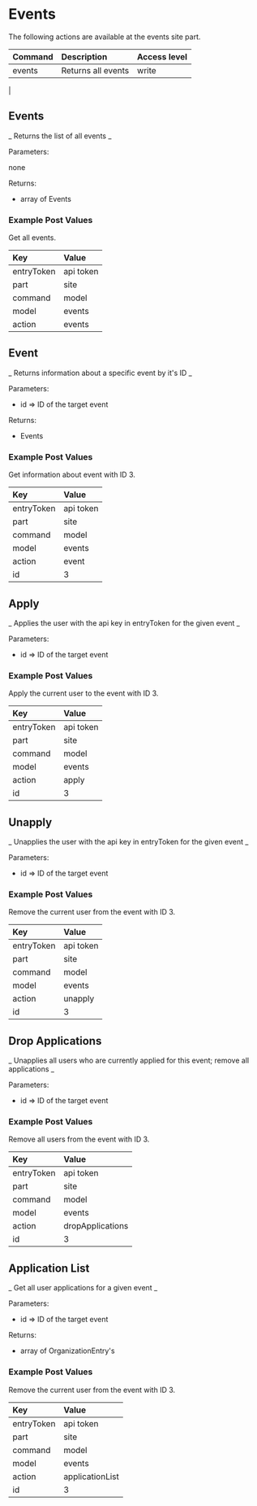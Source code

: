 Events
=====================
The following actions are available at the events site part.

| Command                            | Description                                    | Access level |
| :--------------------------------- |:---------------------------------------------- |:-------------|
| events                             | Returns all events                             | write        |
| 

## Events ##
_  Returns the list of all events  _

Parameters:

none

Returns:

- array of Events

### Example Post Values ###

Get all events.

| Key                                | Value                                          |
| :--------------------------------- |:---------------------------------------------- |
| entryToken                         | api token                                      |
| part                               | site                                           |
| command                            | model                                          |
| model                              | events                                         |
| action                             | events                                         |


## Event ##
_  Returns information about a specific event by it's ID  _

Parameters:

- id => ID of the target event

Returns:

- Events

### Example Post Values ###

Get information about event with ID 3.

| Key                                | Value                                          |
| :--------------------------------- |:---------------------------------------------- |
| entryToken                         | api token                                      |
| part                               | site                                           |
| command                            | model                                          |
| model                              | events                                         |
| action                             | event                                          |
| id                                 | 3                                              |

## Apply ##
_  Applies the user with the api key in entryToken for the given event _

Parameters:

- id => ID of the target event

### Example Post Values ###

Apply the current user to the event with ID 3.

| Key                                | Value                                          |
| :--------------------------------- |:---------------------------------------------- |
| entryToken                         | api token                                      |
| part                               | site                                           |
| command                            | model                                          |
| model                              | events                                         |
| action                             | apply                                          |
| id                                 | 3                                              |

## Unapply ##
_  Unapplies the user with the api key in entryToken for the given event _

Parameters:

- id => ID of the target event

### Example Post Values ###

Remove the current user from the event with ID 3.

| Key                                | Value                                          |
| :--------------------------------- |:---------------------------------------------- |
| entryToken                         | api token                                      |
| part                               | site                                           |
| command                            | model                                          |
| model                              | events                                         |
| action                             | unapply                                        |
| id                                 | 3                                              |


## Drop Applications ##
_  Unapplies all users who are currently applied for this event; remove all applications _

Parameters:

- id => ID of the target event

### Example Post Values ###

Remove all users from the event with ID 3.

| Key                                | Value                                          |
| :--------------------------------- |:---------------------------------------------- |
| entryToken                         | api token                                      |
| part                               | site                                           |
| command                            | model                                          |
| model                              | events                                         |
| action                             | dropApplications                               |
| id                                 | 3                                              |

## Application List ##
_  Get all user applications for a given event  _

Parameters:

- id => ID of the target event

Returns:

- array of OrganizationEntry's

### Example Post Values ###

Remove the current user from the event with ID 3.

| Key                                | Value                                          |
| :--------------------------------- |:---------------------------------------------- |
| entryToken                         | api token                                      |
| part                               | site                                           |
| command                            | model                                          |
| model                              | events                                         |
| action                             | applicationList                                |
| id                                 | 3                                              |

